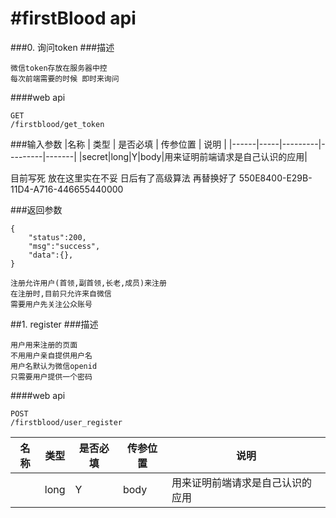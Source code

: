 #firstBlood  api
==============

###0. 询问token
###描述
```
微信token存放在服务器中控
每次前端需要的时候 即时来询问
```
####web api
```
GET
/firstblood/get_token
```

###输入参数
|名称 | 类型 | 是否必填 | 传参位置 | 说明 |
|------|-----|---------|---------|-------|
|secret|long|Y|body|用来证明前端请求是自己认识的应用|

目前写死 放在这里实在不妥 日后有了高级算法 再替换好了
550E8400-E29B-11D4-A716-446655440000

###返回参数
```
{
	"status":200,
	"msg":"success",
	"data":{},
}
```


```
注册允许用户(首领,副首领,长老,成员)来注册
在注册时,目前只允许来自微信
需要用户先关注公众账号
```


##1. register
###描述
```
用户用来注册的页面
不用用户亲自提供用户名
用户名默认为微信openid
只需要用户提供一个密码
```
####web api
```
POST
/firstblood/user_register
```
|名称 | 类型 | 是否必填 | 传参位置 | 说明 |
|------|-----|---------|---------|-------|
||long|Y|body|用来证明前端请求是自己认识的应用|
